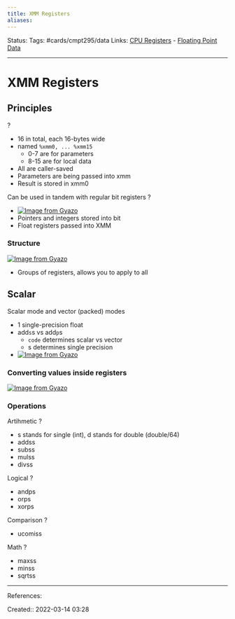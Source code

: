 ```yaml
---
title: XMM Registers
aliases:
---
```

Status:
Tags: #cards/cmpt295/data
Links: [CPU Registers](out/cpu-registers.md) - [Floating Point Data](out/floating-point-data.md)
___

# XMM Registers

## Principles
?
- 16 in total, each 16-bytes wide
- named `%xmm0, ... %xmm15`
	- 0-7 are for parameters
	- 8-15 are for local data
- All are caller-saved
- Parameters are being passed into xmm
- Result is stored in xmm0
<!--SR:!2022-03-22,1,130-->

Can be used in tandem with regular bit registers
?
- [![Image from Gyazo](https://i.gyazo.com/eda379f226d39472561e627bd7c0086a.png)](https://gyazo.com/eda379f226d39472561e627bd7c0086a)
- Pointers and integers stored into bit
- Float registers passed into XMM
<!--SR:!2022-03-22,1,130-->

### Structure
[![Image from Gyazo](https://i.gyazo.com/7724cb1ad15833ec38364ad2ff38aaca.png)](https://gyazo.com/7724cb1ad15833ec38364ad2ff38aaca)
- Groups of registers, allows you to apply to all

## Scalar
Scalar mode and vector (packed) modes
- 1 single-precision float
- add`s`s vs add`p`s
	- `code` determines scalar vs vector
	- s determines single precision
- [![Image from Gyazo](https://i.gyazo.com/19233956a7b60f63856980a9c0703523.png)](https://gyazo.com/19233956a7b60f63856980a9c0703523)

### Converting values inside registers
[![Image from Gyazo](https://i.gyazo.com/76bd8187b9f56dd7ee05feaf5a915586.png)](https://gyazo.com/76bd8187b9f56dd7ee05feaf5a915586)
### Operations
Artihmetic
?
- s stands for single (int), d stands for double (double/64)
- addss
- subss
- mulss
- divss
<!--SR:!2022-03-22,1,130-->

Logical
?
- andps
- orps
- xorps
<!--SR:!2022-03-22,1,130-->

Comparison
?
- ucomiss
<!--SR:!2022-03-22,1,130-->

Math
?
- maxss
- minss
- sqrtss
<!--SR:!2022-03-22,1,130-->

___
References:

Created:: 2022-03-14 03:28
